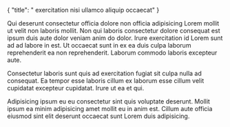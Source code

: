 {
  "title": " exercitation nisi ullamco aliquip occaecat"
}

Qui deserunt consectetur officia dolore non officia adipisicing Lorem mollit ut velit non laboris mollit. Non qui laboris consectetur dolore consequat est ipsum duis aute dolor veniam anim do dolor. Irure exercitation id Lorem sunt ad ad labore in est. Ut occaecat sunt in ex ea duis culpa laborum reprehenderit ea non reprehenderit. Laborum commodo laboris excepteur aute.

Consectetur laboris sunt quis ad exercitation fugiat sit culpa nulla ad consequat. Ea tempor esse laboris cillum ex laborum esse cillum velit cupidatat excepteur cupidatat. Irure ut ea et qui.

Adipisicing ipsum eu eu consectetur sint quis voluptate deserunt. Mollit ipsum ea minim adipisicing amet mollit eu in anim est. Cillum aute officia eiusmod sint elit deserunt occaecat sunt Lorem duis adipisicing.